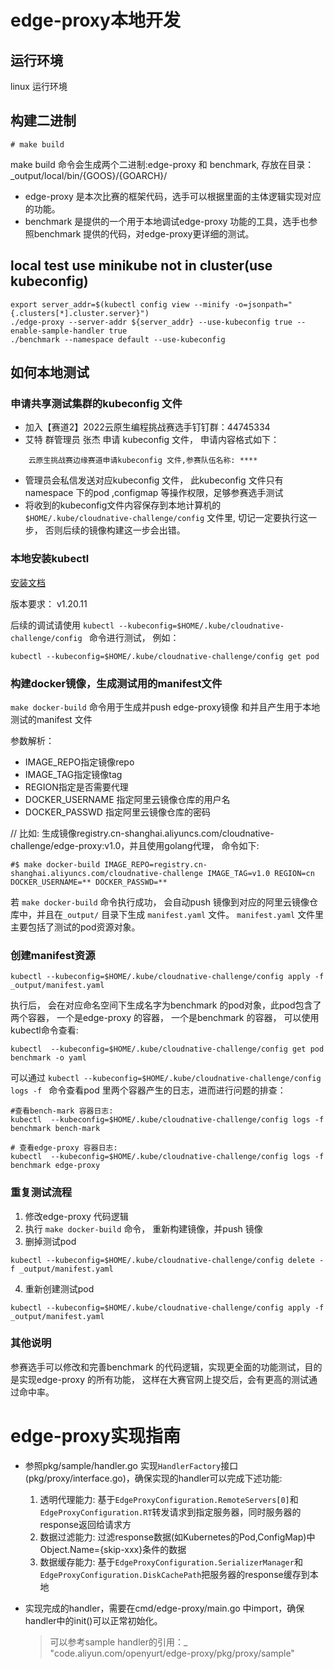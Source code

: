 # edge-proxy本地开发

## 运行环境

linux 运行环境


## 构建二进制

```
# make build
```

make build 命令会生成两个二进制:edge-proxy 和 benchmark, 存放在目录：_output/local/bin/{GOOS}/{GOARCH}/

* edge-proxy 是本次比赛的框架代码，选手可以根据里面的主体逻辑实现对应的功能。
* benchmark 是提供的一个用于本地调试edge-proxy 功能的工具，选手也参照benchmark 提供的代码，对edge-proxy更详细的测试。

## local test use minikube not in cluster(use kubeconfig)

```
export server_addr=$(kubectl config view --minify -o=jsonpath="{.clusters[*].cluster.server}")
./edge-proxy --server-addr ${server_addr} --use-kubeconfig true --enable-sample-handler true
./benchmark --namespace default --use-kubeconfig
```

## 如何本地测试

### 申请共享测试集群的kubeconfig 文件

* 加入【赛道2】2022云原生编程挑战赛选手钉钉群：44745334 
* 艾特 群管理员 张杰 申请 kubeconfig 文件， 申请内容格式如下：

```
	云原生挑战赛边缘赛道申请kubeconfig 文件,参赛队伍名称: ****
```
*  管理员会私信发送对应kubeconfig 文件， 此kubeconfig 文件只有namespace 下的pod ,configmap 等操作权限，足够参赛选手测试 
*  将收到的kubeconfig文件内容保存到本地计算机的`$HOME/.kube/cloudnative-challenge/config` 文件里, 切记一定要执行这一步， 否则后续的镜像构建这一步会出错。

### 本地安装kubectl 

[安装文档](https://kubernetes.io/zh-cn/docs/tasks/tools/install-kubectl-linux/)

版本要求： v1.20.11

后续的调试请使用 `kubectl --kubeconfig=$HOME/.kube/cloudnative-challenge/config ` 命令进行测试， 例如：

```
kubectl --kubeconfig=$HOME/.kube/cloudnative-challenge/config get pod

```

### 构建docker镜像，生成测试用的manifest文件

`make docker-build` 命令用于生成并push edge-proxy镜像 和并且产生用于本地测试的manifest 文件

参数解析：

*  IMAGE_REPO指定镜像repo
*  IMAGE_TAG指定镜像tag
*  REGION指定是否需要代理
*  DOCKER_USERNAME 指定阿里云镜像仓库的用户名
*  DOCKER_PASSWD 指定阿里云镜像仓库的密码

// 比如: 生成镜像registry.cn-shanghai.aliyuncs.com/cloudnative-challenge/edge-proxy:v1.0，并且使用golang代理， 命令如下:

```
#$ make docker-build IMAGE_REPO=registry.cn-shanghai.aliyuncs.com/cloudnative-challenge IMAGE_TAG=v1.0 REGION=cn DOCKER_USERNAME=** DOCKER_PASSWD=**
```

若 `make docker-build` 命令执行成功， 会自动push 镜像到对应的阿里云镜像仓库中，并且在`_output/` 目录下生成 `manifest.yaml` 文件。
`manifest.yaml` 文件里主要包括了测试的pod资源对象。

### 创建manifest资源

`kubectl --kubeconfig=$HOME/.kube/cloudnative-challenge/config apply -f _output/manifest.yaml`

执行后， 会在对应命名空间下生成名字为benchmark 的pod对象，此pod包含了两个容器， 一个是edge-proxy 的容器， 一个是benchmark 的容器， 可以使用kubectl命令查看:

`kubectl  --kubeconfig=$HOME/.kube/cloudnative-challenge/config get pod benchmark -o yaml`

可以通过 `kubectl --kubeconfig=$HOME/.kube/cloudnative-challenge/config logs -f ` 命令查看pod 里两个容器产生的日志，进而进行问题的排查：

```
#查看bench-mark 容器日志: 
kubectl  --kubeconfig=$HOME/.kube/cloudnative-challenge/config logs -f benchmark bench-mark

# 查看edge-proxy 容器日志:
kubectl  --kubeconfig=$HOME/.kube/cloudnative-challenge/config logs -f benchmark edge-proxy
```

### 重复测试流程
1.  修改edge-proxy 代码逻辑
2.  执行 `make docker-build` 命令， 重新构建镜像，并push 镜像
3.  删掉测试pod 
```
kubectl --kubeconfig=$HOME/.kube/cloudnative-challenge/config delete -f _output/manifest.yaml
```
4.  重新创建测试pod 
```
kubectl --kubeconfig=$HOME/.kube/cloudnative-challenge/config apply -f _output/manifest.yaml
```

### 其他说明

参赛选手可以修改和完善benchmark 的代码逻辑，实现更全面的功能测试，目的是实现edge-proxy 的所有功能， 这样在大赛官网上提交后，会有更高的测试通过命中率。


# edge-proxy实现指南

- 参照pkg/sample/handler.go 实现`HandlerFactory`接口(pkg/proxy/interface.go)，确保实现的handler可以完成下述功能:
  1. 透明代理能力: 基于`EdgeProxyConfiguration.RemoteServers[0]`和`EdgeProxyConfiguration.RT`转发请求到指定服务器，同时服务器的response返回给请求方
  2. 数据过滤能力: 过滤response数据(如Kubernetes的Pod,ConfigMap)中Object.Name={skip-xxx}条件的数据
  3. 数据缓存能力: 基于`EdgeProxyConfiguration.SerializerManager`和`EdgeProxyConfiguration.DiskCachePath`把服务器的response缓存到本地

- 实现完成的handler，需要在cmd/edge-proxy/main.go 中import，确保handler中的init()可以正常初始化。
  > 可以参考sample handler的引用：_ "code.aliyun.com/openyurt/edge-proxy/pkg/proxy/sample"
